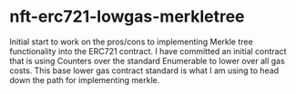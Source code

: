 # nft-erc721-lowgas-merkletree

Initial start to work on the pros/cons to implementing Merkle tree functionality into the ERC721 contract. I have committed an initial contract that is using Counters over the standard Enumerable to lower over all gas costs. This base lower gas contract standard is what I am using to head down the path for implementing merkle.
